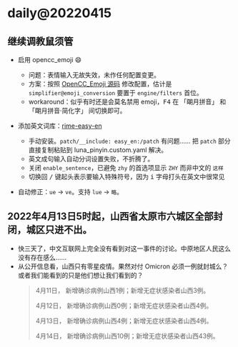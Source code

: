 # daily@20220415

## 继续调教鼠须管
- 启用 opencc_emoji 😄
  - 问题：表情输入无故失效，未作任何配置变更。
  - 方案：按照 [OpenCC_Emoji 源码](https://github.com/rime-aca/OpenCC_Emoji/blob/master/emoji_conversion.recipe.yaml) 修改配置，估计是 `simplifier@emoji_conversion` 要置于 `engine/filters` 首位。
  - workaround：似乎有时还是会莫名禁用 emoji，<kbd>F4</kbd> 在 「朙月拼音」 和 「朙月拼音·简化字」 间切换即可。
- 添加英文词库：[rime-easy-en](https://github.com/BlindingDark/rime-easy-en)
  - 手动安装。`patch/__include: easy_en:/patch` 有问题…… 把 `patch` 部分直接复制粘贴到 luna_pinyin.custom.yaml 解决。
  - 英文成句输入自动分词设置失败，不折腾了。
  - 关闭 `enable_sentence`，已避免 `zhy` 的首选项显示 `ZHY` 而非中文的 `这样`
  - 切换回 <kbd>/</kbd> 键起头表示要输入特殊符号，因为 <kbd>i</kbd> 字母打头在英文中很常见

- 自动修正：`ue` → `ve`。支持 `lue` → `略`。

## 2022年4月13日5时起，山西省太原市六城区全部封闭，城区只进不出。
- 快三天了，中文互联网上完全没有看到对这一事件的讨论。中原地区人民这么没有存在感么……
- 从公开信息看，山西只有零星疫情。果然对付 Omicron 必须一例就封城么？或者我们能看到的只是他们想让我们看到的？
  > 4月11日， 新增确诊病例山西1例；新增无症状感染者山西3例。
  >
  > 4月12日， 新增确诊病例山西0例；新增无症状感染者山西4例。
  >
  > 4月13日， 新增确诊病例山西4例；新增无症状感染者山西4例。
  >
  > 4月14日， 新增确诊病例山西10例；新增无症状感染者山西43例。
